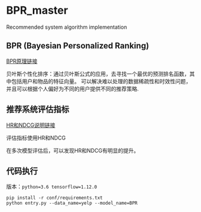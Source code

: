 # BPR_master
Recommended system algorithm implementation

## BPR (Bayesian Personalized Ranking)
[BPR原理链接](https://zhuanlan.zhihu.com/p/60704781)

贝叶斯个性化排序：通过贝叶斯公式的应用，去寻找一个最优的预测排名函数，其中包括用户和物品的特征向量。
可以解决难以处理的数据稀疏性和时效性问题，并且可以根据个人偏好为不同的用户提供不同的推荐策略.


## 推荐系统评估指标
[HR和NDCG说明链接](https://blog.csdn.net/shiaiao/article/details/109004341)

评估指标使用HR和NDCG

在多次模型评估后，可以发现HR和NDCG有明显的提升。

## 代码执行
版本：`python=3.6 tensorflow=1.12.0`

```shell script
pip install -r conf/requirements.txt
python entry.py --data_name=yelp --model_name=BPR
```